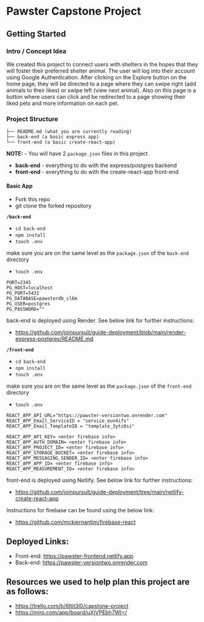# Pawster Capstone Project

## Getting Started

### Intro / Concept Idea

We created this project to connect users with shelters in the hopes that they will foster their preferred shelter animal. The user will log into their account using Google Authentication. After clicking on the Explore button on the home page, they will be directed to a page where they can swipe right (add animals to their likes) or swipe left (view next animal). Also on this page is a button where users can click and be redirected to a page showing their liked pets and more information on each pet.


### Project Structure

```
├── README.md (what you are currently reading)
├── back-end (a basic express app)
└── front-end (a basic create-react-app)
```

**NOTE:** - You will have 2 `package.json` files in this project

- **back-end** - everything to do with the express/postgres backend
- **front-end** - everything to do with the create-react-app front-end

#### Basic App

- Fork this repo
- git clone the forked repository

**`/back-end`**

- `cd back-end`
- `npm install`
- `touch .env`

make sure you are on the same level as the `package.json` of the `back-end` directory

- `touch .env`

```
PORT=2345
PG_HOST=localhost
PG_PORT=5432
PG_DATABASE=pawsterdb_cl6m
PG_USER=postgres
PG_PASSWORD=""
```

back-end is deployed using Render. See below link for further instructions: 
- https://github.com/joinpursuit/guide-deployment/blob/main/render-express-postgres/README.md


**`/front-end`** 

- `cd back-end`
- `npm install`
- `touch .env`

make sure you are on the same level as the `package.json` of the `front-end` directory

- `touch .env`

```
REACT_APP_API_URL="https://pawster-versiontwo.onrender.com"
REACT_APP_Email_ServiceID = "service_eun4ifs"
REACT_APP_Email_TemplateID = "template_3ytz8si"

REACT_APP_API_KEY= <enter firebase info>
REACT_APP_AUTH_DOMAIN= <enter firebase info>
REACT_APP_PROJECT_ID= <enter firebase info>
REACT_APP_STORAGE_BUCKET= <enter firebase info>
REACT_APP_MESSAGING_SENDER_ID= <enter firebase info>
REACT_APP_APP_ID= <enter firebase info>
REACT_APP_MEASUREMENT_ID= <enter firebase info>
```

front-end is deployed using Netlify. See below link for further instructions: 
- https://github.com/joinpursuit/guide-deployment/tree/main/netlify-create-react-app

Instructions for firebase can be found using the below link:
- https://github.com/mckiernantim/firebase-react

## Deployed Links:
- Front-end: https://pawster-frontend.netlify.app
- Back-end: https://pawster-versiontwo.onrender.com

## Resources we used to help plan this project are as follows:
- https://trello.com/b/6Itit3l0/capstone-project
- https://miro.com/app/board/uXjVPEbh7WI=/
